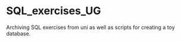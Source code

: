 # SQL_exercises_UG
Archiving SQL exercises from uni as well as scripts for creating a toy database.
